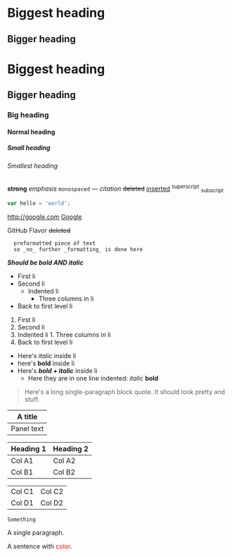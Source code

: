 # Biggest heading

## Bigger heading

# Biggest heading
## Bigger heading
### Big heading
#### Normal heading
##### Small heading
###### Smallest heading

**strong**
*emphasis*
`monospaced`
*&mdash; citation*
~~deleted~~
<ins>inserted</ins>
<sup>superscript</sup>
<sub>subscript</sub>

```javascript
var hello = 'world';
```

<http://google.com>
[Google](http://google.com)

GitHub Flavor
~~deleted~~

```
  preformatted piece of text
  so _no_ further _formatting_ is done here
```

***Should be bold AND italic***

* First li
* Second li
  * Indented li
    * Three columns in li
* Back to first level li

1. First li
1. Second li
  1. Indented li
    1. Three columns in li
1. Back to first level li

* Here's *italic* inside li
* here's **bold** inside li
* Here's ***bold + italic*** inside li
  * Here they are in one line indented: *italic* **bold**

> Here's a long single-paragraph block quote. It should look pretty and stuff.


| A title |
| --- |
| Panel text |

|Heading 1|Heading 2|
| --- | --- |
|Col A1|Col A2|
|Col B1|Col B2|


| | |
| --- | --- |
|Col C1|Col C2|
|Col D1|Col D2|

```
Something
```

A single paragraph.

A sentence with <span style="color:red" class="text-color-red">color</span>.
